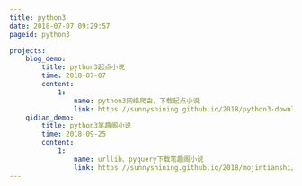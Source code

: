 ```yaml
---
title: python3
date: 2018-07-07 09:29:57
pageid: python3

projects:
    blog_demo:
        title: python3起点小说
        time: 2018-07-07
        content:
            1:
                name: python3网络爬虫，下载起点小说
                link: https://sunnyshining.github.io/2018/python3-download-noval
    qidian_demo:
        title: python3笔趣阁小说
        time: 2018-09-25
        content:
            1:
                name: urllib、pyquery下载笔趣阁小说
                link: https://sunnyshining.github.io/2018/mojintianshi/
---
```

